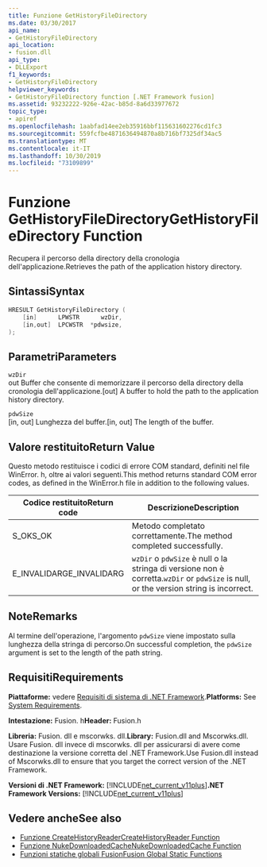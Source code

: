 ```yaml
---
title: Funzione GetHistoryFileDirectory
ms.date: 03/30/2017
api_name:
- GetHistoryFileDirectory
api_location:
- fusion.dll
api_type:
- DLLExport
f1_keywords:
- GetHistoryFileDirectory
helpviewer_keywords:
- GetHistoryFileDirectory function [.NET Framework fusion]
ms.assetid: 93232222-926e-42ac-b85d-8a6d33977672
topic_type:
- apiref
ms.openlocfilehash: 1aabfad14ee2eb35916bbf115631602276cd1fc3
ms.sourcegitcommit: 559fcfbe4871636494870a8b716bf7325df34ac5
ms.translationtype: MT
ms.contentlocale: it-IT
ms.lasthandoff: 10/30/2019
ms.locfileid: "73109899"
---
```

# <a name="gethistoryfiledirectory-function"></a><span data-ttu-id="7f21d-102">Funzione GetHistoryFileDirectory</span><span class="sxs-lookup"><span data-stu-id="7f21d-102">GetHistoryFileDirectory Function</span></span>
<span data-ttu-id="7f21d-103">Recupera il percorso della directory della cronologia dell'applicazione.</span><span class="sxs-lookup"><span data-stu-id="7f21d-103">Retrieves the path of the application history directory.</span></span>  
  
## <a name="syntax"></a><span data-ttu-id="7f21d-104">Sintassi</span><span class="sxs-lookup"><span data-stu-id="7f21d-104">Syntax</span></span>  
  
```cpp  
HRESULT GetHistoryFileDirectory (  
    [in]      LPWSTR      wzDir,  
    [in,out]  LPCWSTR  *pdwsize,  
);  
```  
  
## <a name="parameters"></a><span data-ttu-id="7f21d-105">Parametri</span><span class="sxs-lookup"><span data-stu-id="7f21d-105">Parameters</span></span>  
 `wzDir`  
 <span data-ttu-id="7f21d-106">out Buffer che consente di memorizzare il percorso della directory della cronologia dell'applicazione.</span><span class="sxs-lookup"><span data-stu-id="7f21d-106">[out] A buffer to hold the path to the application history directory.</span></span>  
  
 `pdwSize`  
 <span data-ttu-id="7f21d-107">[in, out] Lunghezza del buffer.</span><span class="sxs-lookup"><span data-stu-id="7f21d-107">[in, out] The length of the buffer.</span></span>  
  
## <a name="return-value"></a><span data-ttu-id="7f21d-108">Valore restituito</span><span class="sxs-lookup"><span data-stu-id="7f21d-108">Return Value</span></span>  
 <span data-ttu-id="7f21d-109">Questo metodo restituisce i codici di errore COM standard, definiti nel file WinError. h, oltre ai valori seguenti.</span><span class="sxs-lookup"><span data-stu-id="7f21d-109">This method returns standard COM error codes, as defined in the WinError.h file in addition to the following values.</span></span>  
  
|<span data-ttu-id="7f21d-110">Codice restituito</span><span class="sxs-lookup"><span data-stu-id="7f21d-110">Return code</span></span>|<span data-ttu-id="7f21d-111">Descrizione</span><span class="sxs-lookup"><span data-stu-id="7f21d-111">Description</span></span>|  
|-----------------|-----------------|  
|<span data-ttu-id="7f21d-112">S_OK</span><span class="sxs-lookup"><span data-stu-id="7f21d-112">S_OK</span></span>|<span data-ttu-id="7f21d-113">Metodo completato correttamente.</span><span class="sxs-lookup"><span data-stu-id="7f21d-113">The method completed successfully.</span></span>|  
|<span data-ttu-id="7f21d-114">E_INVALIDARG</span><span class="sxs-lookup"><span data-stu-id="7f21d-114">E_INVALIDARG</span></span>|<span data-ttu-id="7f21d-115">`wzDir` o `pdwSize` è null o la stringa di versione non è corretta.</span><span class="sxs-lookup"><span data-stu-id="7f21d-115">`wzDir` or `pdwSize` is null, or the version string is incorrect.</span></span>|  
  
## <a name="remarks"></a><span data-ttu-id="7f21d-116">Note</span><span class="sxs-lookup"><span data-stu-id="7f21d-116">Remarks</span></span>  
 <span data-ttu-id="7f21d-117">Al termine dell'operazione, l'argomento `pdwSize` viene impostato sulla lunghezza della stringa di percorso.</span><span class="sxs-lookup"><span data-stu-id="7f21d-117">On successful completion, the `pdwSize` argument is set to the length of the path string.</span></span>  
  
## <a name="requirements"></a><span data-ttu-id="7f21d-118">Requisiti</span><span class="sxs-lookup"><span data-stu-id="7f21d-118">Requirements</span></span>  
 <span data-ttu-id="7f21d-119">**Piattaforme:** vedere [Requisiti di sistema di .NET Framework](../../get-started/system-requirements.md).</span><span class="sxs-lookup"><span data-stu-id="7f21d-119">**Platforms:** See [System Requirements](../../get-started/system-requirements.md).</span></span>  
  
 <span data-ttu-id="7f21d-120">**Intestazione:** Fusion. h</span><span class="sxs-lookup"><span data-stu-id="7f21d-120">**Header:** Fusion.h</span></span>  
  
 <span data-ttu-id="7f21d-121">**Libreria:** Fusion. dll e mscorwks. dll.</span><span class="sxs-lookup"><span data-stu-id="7f21d-121">**Library:** Fusion.dll and Mscorwks.dll.</span></span> <span data-ttu-id="7f21d-122">Usare Fusion. dll invece di mscorwks. dll per assicurarsi di avere come destinazione la versione corretta del .NET Framework.</span><span class="sxs-lookup"><span data-stu-id="7f21d-122">Use Fusion.dll instead of Mscorwks.dll to ensure that you target the correct version of the .NET Framework.</span></span>  
  
 <span data-ttu-id="7f21d-123">**Versioni di .NET Framework:** [!INCLUDE[net_current_v11plus](../../../../includes/net-current-v11plus-md.md)]</span><span class="sxs-lookup"><span data-stu-id="7f21d-123">**.NET Framework Versions:** [!INCLUDE[net_current_v11plus](../../../../includes/net-current-v11plus-md.md)]</span></span>  
  
## <a name="see-also"></a><span data-ttu-id="7f21d-124">Vedere anche</span><span class="sxs-lookup"><span data-stu-id="7f21d-124">See also</span></span>

- [<span data-ttu-id="7f21d-125">Funzione CreateHistoryReader</span><span class="sxs-lookup"><span data-stu-id="7f21d-125">CreateHistoryReader Function</span></span>](createhistoryreader-function.md)
- [<span data-ttu-id="7f21d-126">Funzione NukeDownloadedCache</span><span class="sxs-lookup"><span data-stu-id="7f21d-126">NukeDownloadedCache Function</span></span>](nukedownloadedcache-function.md)
- [<span data-ttu-id="7f21d-127">Funzioni statiche globali Fusion</span><span class="sxs-lookup"><span data-stu-id="7f21d-127">Fusion Global Static Functions</span></span>](fusion-global-static-functions.md)
